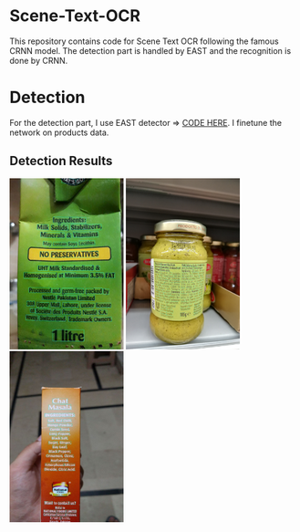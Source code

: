 # Scene-Text-OCR
This repository contains code for Scene Text OCR following the famous CRNN model. The detection part is handled by EAST and the recognition is done by CRNN.

# Detection

For the detection part, I use EAST detector => <a href="https://github.com/argman/EAST">CODE HERE</a>. I finetune the network on products data.

## Detection Results

<p float="left">
  <img src="/imgs/4.jpg" height="300" width="200" />
  <img src="/imgs/5.jpg" height="300" width="200" /> 
  <img src="/imgs/6.jpg" height="300" width="200" />
</p>
